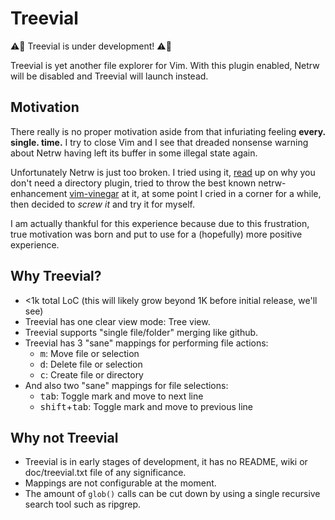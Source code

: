 # Treevial

:warning::construction: Treevial is under development! :warning::construction:

Treevial is yet another file explorer for Vim. With this plugin enabled,
Netrw will be disabled and Treevial will launch instead.

## Motivation

There really is no proper motivation aside from that infuriating feeling
**every. single. time.** I try to close Vim and I see that dreaded nonsense
warning about Netrw having left its buffer in some illegal state again.

Unfortunately Netrw is just too broken. I tried using it, [read](https://shapeshed.com/vim-netrw/)
up on why you don't need a directory plugin, tried to throw
the best known netrw-enhancement [vim-vinegar](https://github.com/tpope/vim-vinegar)
at it, at some point I cried in a corner for a while, then decided
to *screw it* and try it for myself.

I am actually thankful for this experience because due to this frustration, true
motivation was born and put to use for a (hopefully) more positive experience.

## Why Treevial?

- <1k total LoC (this will likely grow beyond 1K before initial release, we'll see)
- Treevial has one clear view mode: Tree view.
- Treevial supports "single file/folder" merging like github.
- Treevial has 3 "sane" mappings for performing file actions:
  - <kbd>m</kbd>: Move file or selection
  - <kbd>d</kbd>: Delete file or selection
  - <kbd>c</kbd>: Create file or directory
- And also two "sane" mappings for file selections:
  - <kbd>tab</kbd>: Toggle mark and move to next line
  - <kbd>shift</kbd>+<kbd>tab</kbd>: Toggle mark and move to previous line

## Why not Treevial

- Treevial is in early stages of development, it has no README, wiki or
  doc/treevial.txt file of any significance.
- Mappings are not configurable at the moment.
- The amount of `glob()` calls can be cut down by using a single recursive
  search tool such as ripgrep.
